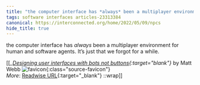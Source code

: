 ```yaml
---
title: "the computer interface has *always* been a multiplayer environment for ..."
tags: software interfaces articles-23313384
canonical: https://interconnected.org/home/2022/05/09/npcs
hide_title: true
---
```


the computer interface has *always* been a multiplayer environment for human and software agents. It’s just that we forgot for a while.


[[<cite>_[Designing user interfaces with bots not buttons](https://interconnected.org/home/2022/05/09/npcs){:target="_blank"}_</cite> by Matt Webb ![favicon](https://s2.googleusercontent.com/s2/favicons?domain=interconnected.org){:class="source-favicon"}<br>
_More_: [Readwise URL](https://readwise.io/open/457089264){:target="_blank"}
::wrap]]